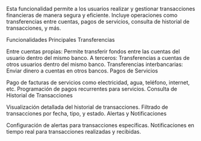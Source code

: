 Esta funcionalidad permite a los usuarios realizar y gestionar transacciones financieras de manera segura y eficiente. Incluye operaciones como transferencias entre cuentas, pagos de servicios, consulta de historial de transacciones, y más.

Funcionalidades Principales
Transferencias

Entre cuentas propias: Permite transferir fondos entre las cuentas del usuario dentro del mismo banco.
A terceros: Transferencias a cuentas de otros usuarios dentro del mismo banco.
Transferencias interbancarias: Enviar dinero a cuentas en otros bancos.
Pagos de Servicios

Pago de facturas de servicios como electricidad, agua, teléfono, internet, etc.
Programación de pagos recurrentes para servicios.
Consulta de Historial de Transacciones

Visualización detallada del historial de transacciones.
Filtrado de transacciones por fecha, tipo, y estado.
Alertas y Notificaciones

Configuración de alertas para transacciones específicas.
Notificaciones en tiempo real para transacciones realizadas y recibidas.
